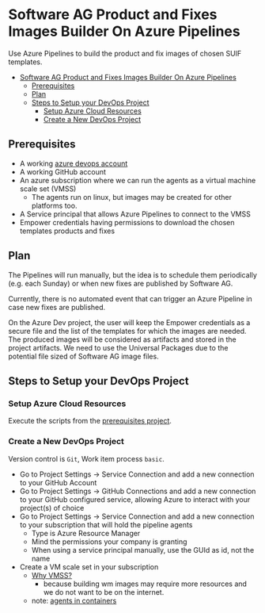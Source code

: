 # Software AG Product and Fixes Images Builder On Azure Pipelines

Use Azure Pipelines to build the product and fix images of chosen SUIF templates.

- [Software AG Product and Fixes Images Builder On Azure Pipelines](#software-ag-product-and-fixes-images-builder-on-azure-pipelines)
  - [Prerequisites](#prerequisites)
  - [Plan](#plan)
  - [Steps to Setup your DevOps Project](#steps-to-setup-your-devops-project)
    - [Setup Azure Cloud Resources](#setup-azure-cloud-resources)
    - [Create a New DevOps Project](#create-a-new-devops-project)

## Prerequisites

- A working [azure devops account](https://dev.azure.com/)
- A working GitHub account
- An azure subscription where we can run the agents as a virtual machine scale set (VMSS)
  - The agents run on linux, but images may be created for other platforms too.
- A Service principal that allows Azure Pipelines to connect to the VMSS
- Empower credentials having permissions to download the chosen templates products and fixes

## Plan

The Pipelines will run manually, but the idea is to schedule them periodically (e.g. each Sunday) or when new fixes are published by Software AG.

Currently, there is no automated event that can trigger an Azure Pipeline in case new fixes are published.

On the Azure Dev project, the user will keep the Empower credentials as a secure file and the list of the templates for which the images are needed. The produced images will be considered as artifacts and stored in the project artifacts. We need to use the Universal Packages due to the potential file sized of Software AG image files.

## Steps to Setup your DevOps Project

### Setup Azure Cloud Resources

Execute the scripts from the [prerequisites project](https://github.com/Myhael76/sag-builder-az-prerequisites).

### Create a New DevOps Project

Version control is `Git`, Work item process `basic`.

- Go to Project Settings -> Service Connection and add a new connection to your GitHub Account
- Go to Project Settings -> GitHub Connections and add a new connection to your GitHub configured service, allowing Azure to interact with your project(s) of choice
- Go to Project Settings -> Service Connection and add a new connection to your subscription that will hold the pipeline agents
  - Type is Azure Resource Manager
  - Mind the permissions your company is granting
  - When using a service principal manually, use the GUId as id, not the name
- Create a VM scale set in your subscription
  - [Why VMSS?](https://dev.to/n3wt0n/everything-about-the-azure-pipelines-scale-set-agents-vmss-cp2?msclkid=5c9e876ca94311ec9e2dbb940011c680)
    - because building wm images may require more resources and we do not want to be on the internet.
  - note: [agents in containers](https://www.youtube.com/watch?v=rO-VKProMp8&ab_channel=CoderDave)